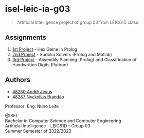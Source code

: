 # isel-leic-ia-g03

> Artificial Intelligence project of group 03 from LEIC61D class.

## Assignments

1. [1st Project](1st-project/README.md) - Hex Game in Prolog
2. [2nd Project](2nd-project/README.md) - Sudoku Solvers (Prolog and Matlab)
3. [3rd Project](3rd-project/README.md) - Assembly Planning (Prolog) and Classification of Handwritten Digits (Python)

## Authors

- [48280 André Jesus](https://github.com/andre-j3sus)
- [48287 Nyckollas Brandão](https://github.com/Nyckoka)

Professor: Eng. Nuno Leite

@ISEL<br>
Bachelor in Computer Science and Computer Engineering<br>
Artificial Intelligence - LEIC61D - Group 03<br>
Summer Semester of 2022/2023
